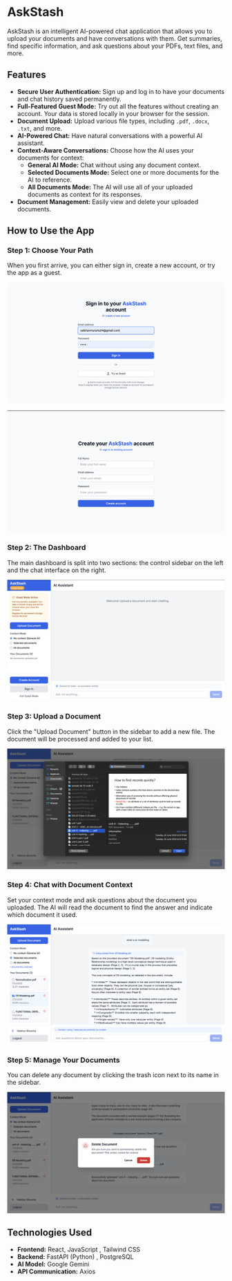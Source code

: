 # AskStash

AskStash is an intelligent AI-powered chat application that allows you to upload your documents and have conversations with them. Get summaries, find specific information, and ask questions about your PDFs, text files, and more.

## Features

- **Secure User Authentication:** Sign up and log in to have your documents and chat history saved permanently.
- **Full-Featured Guest Mode:** Try out all the features without creating an account. Your data is stored locally in your browser for the session.
- **Document Upload:** Upload various file types, including `.pdf`, `.docx`, `.txt`, and more.
- **AI-Powered Chat:** Have natural conversations with a powerful AI assistant.
- **Context-Aware Conversations:** Choose how the AI uses your documents for context:
    - **General AI Mode:** Chat without using any document context.
    - **Selected Documents Mode:** Select one or more documents for the AI to reference.
    - **All Documents Mode:** The AI will use all of your uploaded documents as context for its responses.
- **Document Management:** Easily view and delete your uploaded documents.

## How to Use the App

### Step 1: Choose Your Path

When you first arrive, you can either sign in, create a new account, or try the app as a guest.

![Login Page](https://github.com/VaibhavMurarka/AskStash/blob/main/readmepictures/signin.png)

![Register Page](https://github.com/VaibhavMurarka/AskStash/blob/main/readmepictures/register.png)

### Step 2: The Dashboard

The main dashboard is split into two sections: the control sidebar on the left and the chat interface on the right.

![Dashboard Overview](https://github.com/VaibhavMurarka/AskStash/blob/main/readmepictures/guestmode.png)

### Step 3: Upload a Document

Click the "Upload Document" button in the sidebar to add a new file. The document will be processed and added to your list.

![Uploading a Document](https://github.com/VaibhavMurarka/AskStash/blob/main/readmepictures/fileupload.png)

### Step 4: Chat with Document Context

Set your context mode and ask questions about the document you uploaded. The AI will read the document to find the answer and indicate which document it used.

![Chatting with Context](https://github.com/VaibhavMurarka/AskStash/blob/main/readmepictures/fileselection.png)

### Step 5: Manage Your Documents

You can delete any document by clicking the trash icon next to its name in the sidebar.

![Deleting a Document](https://github.com/VaibhavMurarka/AskStash/blob/main/readmepictures/filedelete.png)

## Technologies Used

- **Frontend:** React, JavaScript , Tailwind CSS
- **Backend:** FastAPI (Python) , PostgreSQL
- **AI Model:** Google Gemini 
- **API Communication:** Axios
